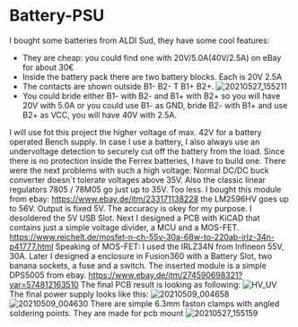# Battery-PSU

I bought some batteries from ALDI Sud, they have some cool features:
- They are cheap: you could find one with 20V/5.0A(40V/2.5A) on eBay for about 30€
- Inside the battery pack there are two battery blocks. Each is 20V 2.5A
- The contacts are shown outside B1- B2- T B1+ B2+. 
![20210527_155211](https://user-images.githubusercontent.com/84908851/119839026-249d6000-bf04-11eb-8006-768b08e9970d.jpg)
- You could bride either B1- with B2- and B1+ with B2+ so you will have 20V with 5.0A
  or you could use B1- as GND, bride B2- with B1+ and use B2+ as VCC, you will have 40V with 2.5A.
  
I will use fot this project the higher voltage of max. 42V for a battery operated Bench supply.
In case I use a battery, I also always use an undervoltage detection to securely cut off the battery from the load. Since there is no protection inside the Ferrex batteries, I have to build one. 
There were the next problems with such a high voltage:
Normal DC/DC buck converter doesn´t tolerate voltages above 35V. Also the classic linear regulators 7805 / 78M05 go just up to 35V. Too less.
I bought this module from ebay:
https://www.ebay.de/itm/233171138228
the LM2596HV goes up to 56V. Output is fixed 5V. The accuracy is okey for my purpose.
I desoldered the 5V USB Slot.
Next I designed a PCB with KiCAD that contains just a simple voltage divider, a MCU and a MOS-FET.
https://www.reichelt.de/mosfet-n-ch-55v-30a-68w-to-220ab-irlz-34n-p41777.html
Speaking of MOS-FET: I used the IRLZ34N from Infineon 55V, 30A. 
Later I designed a enclosure in Fusion360 with a Battery Slot, two banana sockets, a fuse and a switch.
The inserted module is a simple DPS5005 from ebay.
https://www.ebay.de/itm/274590698321?var=574812163510
The final PCB result is looking as following:
![HV_UV](https://user-images.githubusercontent.com/84908851/119838408-accf3580-bf03-11eb-9ef2-688cd8d7adbb.JPG)
The final power supply looks like this:
![20210509_004658](https://user-images.githubusercontent.com/84908851/119838362-a476fa80-bf03-11eb-8e85-b4263a033d62.jpg)
![20210509_004630](https://user-images.githubusercontent.com/84908851/119838377-a6d95480-bf03-11eb-8f67-dfd3e2dd3712.jpg)
There are simple 6.3mm faston clamps with angled soldering points. They are made for pcb mount
![20210527_155159](https://user-images.githubusercontent.com/84908851/119839061-2a934100-bf04-11eb-84ea-283dcfcdfcf2.jpg)

